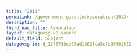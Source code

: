 ```yaml
---
title: "2013"
permalink: /government-gazette/revocation/2013/
description: ""
third_nav_title: Revocation
layout: datagovsg-v2-search
default_field: Subject
datagovsg-id: d_1275738ca65ad1860fca5c7e86901532
---
```

